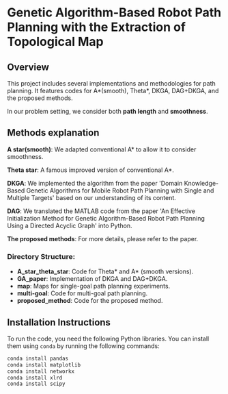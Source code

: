 # Genetic Algorithm-Based Robot Path Planning with the Extraction of Topological Map

## Overview
This project includes several implementations and methodologies for path planning. It features codes for A*(smooth), Theta*, DKGA, DAG+DKGA, and the proposed methods. 

In our problem setting, we consider both **path length** and **smoothness**.

## Methods explanation
**A star(smooth)**: We adapted conventional A* to allow it to consider smoothness.

**Theta star**: A famous improved version of conventional A*.

**DKGA**: We implemented the algorithm from the paper 'Domain Knowledge-Based Genetic Algorithms for Mobile Robot Path Planning with Single and Multiple Targets' based on our understanding of its content.

**DAG**: We translated the MATLAB code from the paper 'An Effective Initialization Method for Genetic Algorithm-Based Robot Path Planning Using a Directed Acyclic Graph' into Python.

**The proposed methods**: For more details, please refer to the paper.

### Directory Structure:
- **A_star_theta_star**: Code for Theta* and A* (smooth versions).
- **GA_paper**: Implementation of DKGA and DAG+DKGA.
- **map**: Maps for single-goal path planning experiments.
- **multi-goal**: Code for multi-goal path planning.
- **proposed_method**: Code for the proposed method.

## Installation Instructions

To run the code, you need the following Python libraries. You can install them using `conda` by running the following commands:

```bash
conda install pandas
conda install matplotlib
conda install networkx
conda install xlrd
conda install scipy
